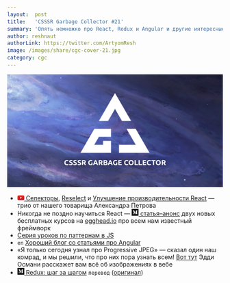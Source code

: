 ```yaml
---
layout:  post
title:   'CSSSR Garbage Collector #21'
summary: 'Опять немножко про React, Redux и Angular и другие интересные материалы из наших чатов'
author: reshnaut
authorLink: https://twitter.com/ArtyomResh
image: /images/share/cgc-cover-21.jpg
category: cgc
---
```


[github]: /images/icons/github.png
[medium]: /images/icons/medium.png
[yt]: /images/icons/youtube.png

![CSSSR Garbage Collector](/images/share/cgc-cover-21.jpg)

- [![yt] Селекторы](https://youtu.be/2toDk_aLqLA), [Reselect](https://youtu.be/tg3CRiAMz-s) и [Улучшение производительности React](https://youtu.be/MWNV2r5tjEA) — трио от нашего товарища Александра Петрова
- Никогда не поздно научиться React — [![medium] статья–анонс](https://blog.kentcdodds.com/learn-react-fundamentals-and-advanced-patterns-eac90341c9db) двух новых бесплатных курсов на [egghead.io](https://egghead.io/) про всем нам известный фреймворк
- [Серия уроков по паттернам в JS](https://monsterlessons.com/project/lessons/publishsubscribe-v-javascript)
- `en` [Хороший блог со статьями про Angular](https://blog.angularindepth.com/)
- «Я только сегодня узнал про Progressive JPEG» — сказал один наш комрад, и мы решили, что про них пора узнать всем! [Вот тут](https://images.guide/) Эдди Османи расскажет вам всё об изображениях в вебе
- [![medium] Redux: шаг за шагом](https://medium.com/devschacht/redux-step-by-step-e6c42a9b00cd) `перевод` ([оригинал](https://hackernoon.com/redux-step-by-step-a-simple-and-robust-workflow-for-real-life-apps-1fdf7df46092))
